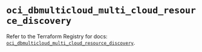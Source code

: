 # `oci_dbmulticloud_multi_cloud_resource_discovery`

Refer to the Terraform Registry for docs: [`oci_dbmulticloud_multi_cloud_resource_discovery`](https://registry.terraform.io/providers/oracle/oci/7.19.0/docs/resources/dbmulticloud_multi_cloud_resource_discovery).
